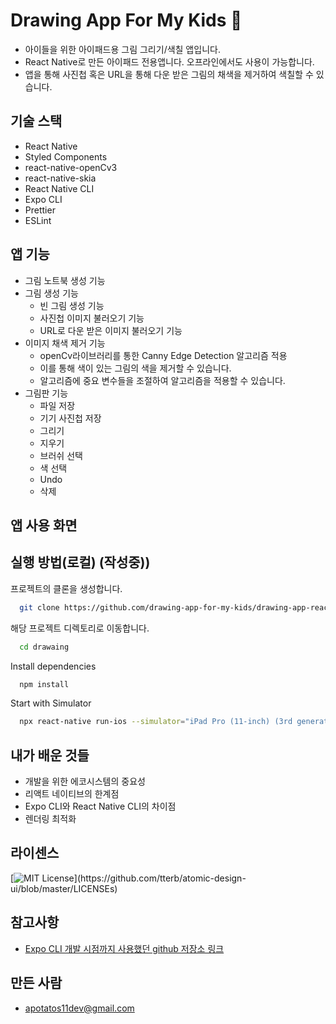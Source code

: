 # Drawing App For My Kids 🎨

- 아이들을 위한 아이패드용 그림 그리기/색칠 앱입니다.
- React Native로 만든 아이패드 전용앱니다. 오프라인에서도 사용이 가능합니다.
- 앱을 통해 사진첩 혹은 URL을 통해 다운 받은 그림의 채색을 제거하여 색칠할 수 있습니다.

## 기술 스택

- React Native
- Styled Components
- react-native-openCv3
- react-native-skia
- React Native CLI
- Expo CLI
- Prettier
- ESLint

## 앱 기능

- 그림 노트북 생성 기능
- 그림 생성 기능
  - 빈 그림 생성 기능
  - 사진첩 이미지 불러오기 기능
  - URL로 다운 받은 이미지 불러오기 기능
- 이미지 채색 제거 기능
  - openCv라이브러리를 통한 Canny Edge Detection 알고리즘 적용
  - 이를 통해 색이 있는 그림의 색을 제거할 수 있습니다.
  - 알고리즘에 중요 변수들을 조절하여 알고리즘을 적용할 수 있습니다.
- 그림판 기능
  - 파일 저장
  - 기기 사진첩 저장
  - 그리기
  - 지우기
  - 브러쉬 선택
  - 색 선택
  - Undo
  - 삭제

## 앱 사용 화면

## 실행 방법(로컬) (작성중))

프로젝트의 클론을 생성합니다.

```bash
  git clone https://github.com/drawing-app-for-my-kids/drawing-app-react-native.git
```

해당 프로젝트 디렉토리로 이동합니다.

```bash
  cd drawaing
```

Install dependencies

```bash
  npm install
```

Start with Simulator

```bash
  npx react-native run-ios --simulator="iPad Pro (11-inch) (3rd generation)"
```

## 내가 배운 것들

- 개발을 위한 에코시스템의 중요성
- 리액트 네이티브의 한계점
- Expo CLI와 React Native CLI의 차이점
- 렌더링 최적화

## 라이센스

[![MIT License](https://img.shields.io/apm/l/atomic-design-ui.svg?)](https://github.com/tterb/atomic-design-ui/blob/master/LICENSEs)

## 참고사항

- [Expo CLI 개발 시점까지 사용했던 github 저장소 링크](https://github.com/apotatos11/drawing-app-for-my-kids)

## 만든 사람

- apotatos11dev@gmail.com
